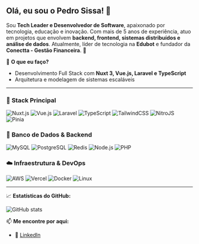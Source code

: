 ## Olá, eu sou o Pedro Sissa! 👋

Sou **Tech Leader e Desenvolvedor de Software**, apaixonado por tecnologia, educação e inovação. Com mais de 5 anos de experiência, atuo em projetos que envolvem **backend, frontend, sistemas distribuídos e análise de dados**. Atualmente, líder de tecnologia na **Edubot** e fundador da **Conectta - Gestão Financeira**. 🚀

🎯 **O que eu faço?**
- Desenvolvimento Full Stack com **Nuxt 3, Vue.js, Laravel e TypeScript**
- Arquitetura e modelagem de sistemas escaláveis

---

### 🚀 **Stack Principal**
  
![Nuxt.js](https://img.shields.io/badge/Nuxt.js-00DC82?style=for-the-badge&logo=nuxtdotjs&logoColor=white)
![Vue.js](https://img.shields.io/badge/Vue.js-4FC08D?style=for-the-badge&logo=vuedotjs&logoColor=white)
![Laravel](https://img.shields.io/badge/Laravel-FF2D20?style=for-the-badge&logo=laravel&logoColor=white)
![TypeScript](https://img.shields.io/badge/TypeScript-007ACC?style=for-the-badge&logo=typescript&logoColor=white)
![TailwindCSS](https://img.shields.io/badge/TailwindCSS-38B2AC?style=for-the-badge&logo=tailwindcss&logoColor=white)
![NitroJS](https://img.shields.io/badge/NitroJS-000000?style=for-the-badge&logo=nuxtdotjs&logoColor=white)
![Pinia](https://img.shields.io/badge/Pinia-FFD43B?style=for-the-badge&logo=pinia&logoColor=white)

### 💾 **Banco de Dados & Backend**
![MySQL](https://img.shields.io/badge/MySQL-4479A1?style=for-the-badge&logo=mysql&logoColor=white)
![PostgreSQL](https://img.shields.io/badge/PostgreSQL-336791?style=for-the-badge&logo=postgresql&logoColor=white)
![Redis](https://img.shields.io/badge/Redis-DC382D?style=for-the-badge&logo=redis&logoColor=white)
![Node.js](https://img.shields.io/badge/Node.js-43853D?style=for-the-badge&logo=node.js&logoColor=white)
![PHP](https://img.shields.io/badge/PHP-777BB4?style=for-the-badge&logo=php&logoColor=white)

### ☁️ **Infraestrutura & DevOps**
![AWS](https://img.shields.io/badge/AWS-232F3E?style=for-the-badge&logo=amazonaws&logoColor=white)
![Vercel](https://img.shields.io/badge/Vercel-000000?style=for-the-badge&logo=vercel&logoColor=white)
![Docker](https://img.shields.io/badge/Docker-2496ED?style=for-the-badge&logo=docker&logoColor=white)
![Linux](https://img.shields.io/badge/Linux-FCC624?style=for-the-badge&logo=linux&logoColor=black)

---

📈 **Estatísticas do GitHub:**

![GitHub stats](https://github-readme-stats-sigma-five.vercel.app/api?username=pedrosissa01&show_icons=true&theme=react&hide_border=true&include_all_commits=true&count_privete=true&locale=pt-br)

📫 **Me encontre por aqui:**
- 🔗 [LinkedIn](https://www.linkedin.com/in/pedrosissa)
